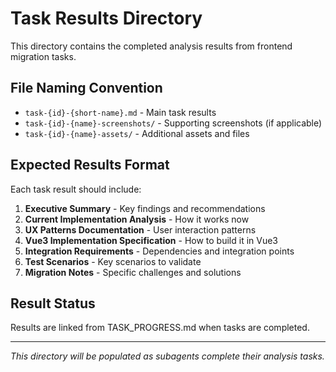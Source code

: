 # Task Results Directory

This directory contains the completed analysis results from frontend migration tasks.

## File Naming Convention

- `task-{id}-{short-name}.md` - Main task results
- `task-{id}-{name}-screenshots/` - Supporting screenshots (if applicable)
- `task-{id}-{name}-assets/` - Additional assets and files

## Expected Results Format

Each task result should include:

1. **Executive Summary** - Key findings and recommendations
2. **Current Implementation Analysis** - How it works now
3. **UX Patterns Documentation** - User interaction patterns
4. **Vue3 Implementation Specification** - How to build it in Vue3
5. **Integration Requirements** - Dependencies and integration points
6. **Test Scenarios** - Key scenarios to validate
7. **Migration Notes** - Specific challenges and solutions

## Result Status

Results are linked from TASK_PROGRESS.md when tasks are completed.

---

*This directory will be populated as subagents complete their analysis tasks.*
